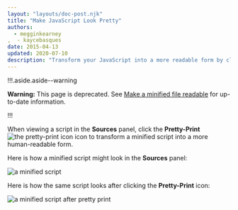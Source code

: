 ```yaml
---
layout: "layouts/doc-post.njk"
title: "Make JavaScript Look Pretty"
authors:
  - megginkearney
,  - kaycebasques
date: 2015-04-13
updated: 2020-07-10
description: "Transform your JavaScript into a more readable form by clicking the Pretty-Print icon in Chrome DevTools."
---
```


!!!.aside.aside--warning

**Warning:** This page is deprecated. See [Make a minified file readable][1] for up-to-date
information.

!!!

When viewing a script in the **Sources** panel, click the **Pretty-Print**
![the pretty-print icon](/web/tools/chrome-devtools/javascript/imgs/prettyprint-icon.png) icon to
transform a minified script into a more human-readable form.

Here is how a minified script might look in the **Sources** panel:

![a minified script](/web/tools/chrome-devtools/javascript/imgs/pretty-print-off.jpg)

Here is how the same script looks after clicking the **Pretty-Print** icon:

![a minified script after pretty print](/web/tools/chrome-devtools/javascript/imgs/pretty-print-on.jpg)

[1]: /web/tools/chrome-devtools/javascript/reference#format
